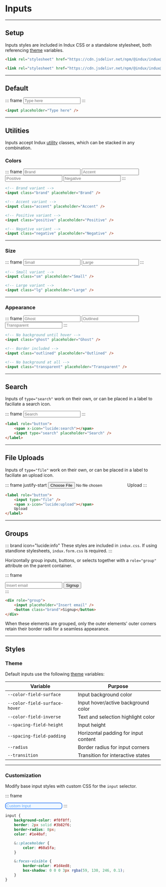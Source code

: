 # Inputs

---

## Setup

Inputs styles are included in Indux CSS or a standalone stylesheet, both referencing [theme](/styles/theme) variables.

<x-code-group copy>

```html "Indux CSS"
<link rel="stylesheet" href="https://cdn.jsdelivr.net/npm/@indux/indux@latest/dist/indux.min.css" />
```

```html "Standalone"
<link rel="stylesheet" href="https://cdn.jsdelivr.net/npm/@indux/indux@latest/dist/indux.input.css" />
```

</x-code-group>

---

## Default

::: frame
<input placeholder="Type here" />
:::

```html copy
<input placeholder="Type here" />
```

---

## Utilities

Inputs accept Indux [utility](/styles/utilities) classes, which can be stacked in any combination.

### Colors

::: frame
<input class="brand" placeholder="Brand" />
<input class="accent" placeholder="Accent" />
<input class="positive" placeholder="Positive" />
<input class="negative" placeholder="Negative" />
:::

```html copy
<!-- Brand variant -->
<input class="brand" placeholder="Brand" />

<!-- Accent variant -->
<input class="accent" placeholder="Accent" />

<!-- Positive variant -->
<input class="positive" placeholder="Positive" />

<!-- Negative variant -->
<input class="negative" placeholder="Negative" />
```

---

### Size

::: frame
<input class="sm" placeholder="Small" />
<input class="lg" placeholder="Large" />
:::

```html copy
<!-- Small variant -->
<input class="sm" placeholder="Small" />

<!-- Large variant -->
<input class="lg" placeholder="Large" />
```

---

### Appearance

::: frame
<input class="ghost" placeholder="Ghost" />
<input class="outlined" placeholder="Outlined" />
<input class="transparent" placeholder="Transparent" />
:::

```html copy
<!-- No background until hover -->
<input class="ghost" placeholder="Ghost" />

<!-- Border included -->
<input class="outlined" placeholder="Outlined" />

<!-- No background at all -->
<input class="transparent" placeholder="Transparent" />
```

---

## Search

Inputs of `type="search"` work on their own, or can be placed in a label to faciliate a search icon.

::: frame
<label role="button">
    <span x-icon="lucide:search"></span>
    <input type="search" placeholder="Search" />
</label>
:::

```html copy
<label role="button">
    <span x-icon="lucide:search"></span>
    <input type="search" placeholder="Search" />
</label>
```

---

## File Uploads

Inputs of `type="file"` work on their own, or can be placed in a label to faciliate an upload icon.

::: frame justify-start
<label role="button">
    <input type="file" />
    <span x-icon="lucide:upload"></span>
    Upload
</label>
:::

```html copy
<label role="button">
    <input type="file" />
    <span x-icon="lucide:upload"></span>
    Upload
</label>
```

---

## Groups

::: brand icon="lucide:info"
These styles are included in `indux.css`. If using standlone stylesheets, `indux.form.css` is required.
:::

Horizontally group inputs, buttons, or selects together with a `role="group"` attribute on the parent container.

::: frame
<div role="group">
    <input placeholder="Insert email" />
    <button class="brand">Signup</button>
</div>
:::

```html copy
<div role="group">
    <input placeholder="Insert email" />
    <button class="brand">Signup</button>
</div>
```

When these elements are grouped, only the outer elements' outer corners retain their border radii for a seamless appearance.

---

## Styles

### Theme

Default inputs use the following [theme](/styles/theme) variables:

| Variable | Purpose |
|----------|---------|
| `--color-field-surface` | Input background color |
| `--color-field-surface-hover` | Input hover/active background color |
| `--color-field-inverse` | Text and selection highlight color |
| `--spacing-field-height` | Input height |
| `--spacing-field-padding` | Horizontal padding for input content |
| `--radius` | Border radius for input corners |
| `--transition` | Transition for interactive states |

---

### Customization

Modify base input styles with custom CSS for the `input` selector.

::: frame
<style>
input.custom {
    background-color: #f0f8ff;
    border: 2px solid #3b82f6;
    border-radius: 8px;
    color: #1e40af;
}

input.custom::placeholder {
    color: #60a5fa;
}

input.custom:focus-visible {
    border-color: #1d4ed8;
    box-shadow: 0 0 0 3px rgba(59, 130, 246, 0.1);
}
</style>

<input class="custom" placeholder="Custom Input" />
:::

```css copy
input {
    background-color: #f0f8ff;
    border: 2px solid #3b82f6;
    border-radius: 8px;
    color: #1e40af;

    &::placeholder {
        color: #60a5fa;
    }

    &:focus-visible {
        border-color: #1d4ed8;
        box-shadow: 0 0 0 3px rgba(59, 130, 246, 0.1);
    }
}
```


